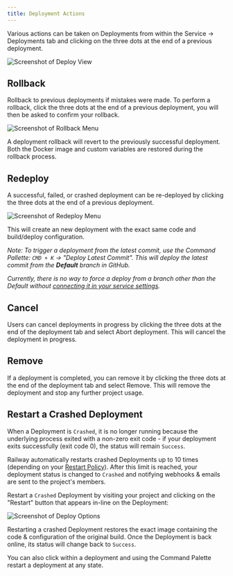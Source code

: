 ```yaml
---
title: Deployment Actions
---
```


Various actions can be taken on Deployments from within the Service -> Deployments tab and clicking on the three dots at the end of a previous deployment.

<Image
src="https://res.cloudinary.com/railway/image/upload/v1645148376/docs/deployment-photo_q4q8in.png"
alt="Screenshot of Deploy View"
layout="responsive"
width={1103} height={523} quality={80} />

## Rollback

Rollback to previous deployments if mistakes were made.  To perform a rollback, click the three dots at the end of a previous deployment, you will then be asked to confirm your rollback.

<Image
src="https://res.cloudinary.com/railway/image/upload/v1645149734/docs/rollback_mhww2u.png"
alt="Screenshot of Rollback Menu"
layout="responsive"
width={1518} height={502} quality={80} />

A deployment rollback will revert to the previously successful deployment. Both the Docker
image and custom variables are restored during the rollback process.

## Redeploy

A successful, failed, or crashed deployment can be re-deployed by clicking the three dots at the end of a previous deployment.

<Image
src="https://res.cloudinary.com/railway/image/upload/v1666380373/docs/redeploy_ghinkb.png"
alt="Screenshot of Redeploy Menu"
layout="responsive"
width={888} height={493} quality={100} />

This will create an new deployment with the exact same code and build/deploy configuration.

*Note: To trigger a deployment from the latest commit, use the Command Pallette: `CMD + K` -> "Deploy Latest Commit".  This will deploy the latest commit from the **Default** branch in GitHub.*

*Currently, there is no way to force a deploy from a branch other than the Default without [connecting it in your service settings](/guides/github-autodeploys#configure-the-github-branch-for-deployment-triggers).*

## Cancel

Users can cancel deployments in progress by clicking the three dots at the end
of the deployment tab and select Abort deployment. This will cancel the
deployment in progress.

## Remove

If a deployment is completed, you can remove it by clicking the three dots
at the end of the deployment tab and select Remove. This will remove the
deployment and stop any further project usage.

## Restart a Crashed Deployment

When a Deployment is `Crashed`, it is no longer running because the underlying process exited with a non-zero exit code - if your deployment exits successfully (exit code 0), the status will remain `Success`.

Railway automatically restarts crashed Deployments up to 10 times (depending on your [Restart Policy](/guides/healthchecks-and-restarts#restart-policy)). After this limit is reached, your deployment status is changed to `Crashed` and notifying webhooks & emails are sent to the project's members.

Restart a `Crashed` Deployment by visiting your project and clicking on the "Restart" button that appears in-line on the Deployment:

<Image
src="https://res.cloudinary.com/railway/image/upload/v1643239507/crash-ui_b2yig1.png"
alt="Screenshot of Deploy Options"
layout="responsive"
width={947} height={156} quality={80} />

Restarting a crashed Deployment restores the exact image containing the code & configuration of the original build. Once the Deployment is back online, its status will change back to `Success`.

You can also click within a deployment and using the Command Palette restart a deployment at any state.